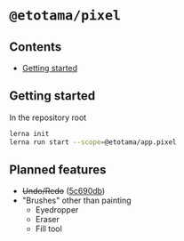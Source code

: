 
# `@etotama/pixel`

## Contents

  - [Getting started](#getting-started)

## Getting started

In the repository root

```sh
lerna init
lerna run start --scope=@etotama/app.pixel
```

## Planned features

  - ~~Undo/Redo~~ ([5c690db](https://github.com/etm12/etotama/commit/5c690db))
  - "Brushes" other than painting
    - Eyedropper
    - Eraser
    - Fill tool
